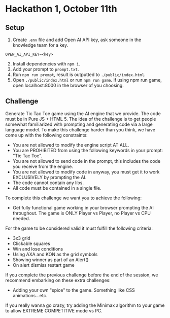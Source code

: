 # Hackathon 1, October 11th

## Setup

1. Create `.env` file and add Open AI API key, ask someone in the knowledge team for a key.
```
OPEN_AI_API_KEY=<key>
```
2. Install dependencies with `npm i`.
3. Add your prompt to `prompt.txt`.
4. Run `npm run prompt`, result is outputted to `./public/index.html`.
5. Open `./public/index.html` or run `npm run game`. If using npm run game, open localhost:8000 in the browser of you choosing.

## Challenge
Generate Tic Tac Toe game using the AI engine that we provide. The code must be in Pure JS + HTML 5. The idea of the challenge is to get people somewhat familiarized with prompting and generating code via a large language model. To make this challenge harder than you think, we have come up with the following constraints:
- You are not allowed to modify the engine script AT ALL.
- You are PROHIBITED from using the following keywords in your prompt: "Tic Tac Toe".
- You are not allowed to send code in the prompt, this includes the code you receive from the engine.
- You are not allowed to modify code in anyway, you must get it to work EXCLUSIVELY by prompting the AI.
- The code cannot contain any libs.
- All code must be contained in a single file.

To complete this challenge we want you to achieve the following:
- Get fully functional game working in your browser prompting the AI throughout. The game is ONLY Player vs Player, no Player vs CPU needed.

For the game to be considered valid it must fulfill the following criteria:
- 3x3 grid
- Clickable squares
- Win and lose conditions
- Using AXA and KON as the grid symbols
- Showing winner as part of an Alert()
- On alert dismiss restart game

If you complete the previous challenge before the end of the session, we recommend embarking on these extra challenges:
- Adding your own "spice" to the game. Something like CSS animations...etc.

If you really wanna go crazy, try adding the Minimax algorithm to your game to allow EXTREME COMPETITIVE mode vs PC.